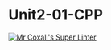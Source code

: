 # Unit2-01-CPP
[![Mr Coxall's Super Linter](https://github.com/ICS3U-C-Programming-Remy-S/Unit2-01-CPP/workflows/Mr%20Coxall's%20Super%20Linter/badge.svg)](https://github.com/ICS3U-C-Programming-Remy-S/Unit2-01-CPP/actions/)
